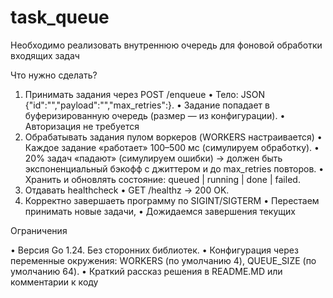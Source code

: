# task_queue
Необходимо реализовать внутреннюю очередь для фоновой обработки входящих задач

Что нужно сделать?

1.	Принимать задания через POST /enqueue
      •	Тело: JSON {"id":"<string>","payload":"<string>","max_retries":<int>}.
      •	Задание попадает в буферизированную очередь (размер — из конфигурации).
      •	Авторизация не требуется
2.	Обрабатывать задания пулом воркеров (WORKERS настраивается)
      •	Каждое задание «работает» 100–500 мс (симулируем обработку).
      •	20% задач «падают» (симулируем ошибки) → должен быть экспоненциальный бэкофф с джиттером и до max_retries повторов.
      •	Хранить и обновлять состояние: queued | running | done | failed.
3.	Отдавать healthcheck
      • GET /healthz → 200 OK.
4.	Корректно завершаеть программу по SIGINT/SIGTERM
      •	Перестаем принимать новые задачи,
      •	Дожидаемся завершения текущих

Ограничения

•	Версия Go 1.24. Без сторонних библиотек.
•	Конфигурация через переменные окружения: WORKERS (по умолчанию 4), QUEUE_SIZE (по умолчанию 64).
•	Краткий рассказ решения в README.MD или комментарии к коду